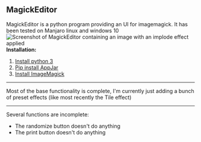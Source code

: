 ## MagickEditor
MagickEditor is a python program providing an UI for imagemagick.
It has been tested on Manjaro linux and windows 10
![Screenshot of MagickEditor containing an image with an implode effect applied](https://puu.sh/EU5Jm.png) 
**Installation:**
 1. [Install python 3](https://www.python.org/downloads/)
 2. [Pip install AppJar](https://pypi.org/project/appJar/)
 3. [Install ImageMagick](https://imagemagick.org/script/download.php)
 ___
 Most of the base functionality is complete, I'm currently just adding a bunch of preset effects (like most recently the Tile effect)
 ___
 Several functions are incomplete:
 
 - The randomize button doesn't  do anything
 - The print button doesn't do anything

 
